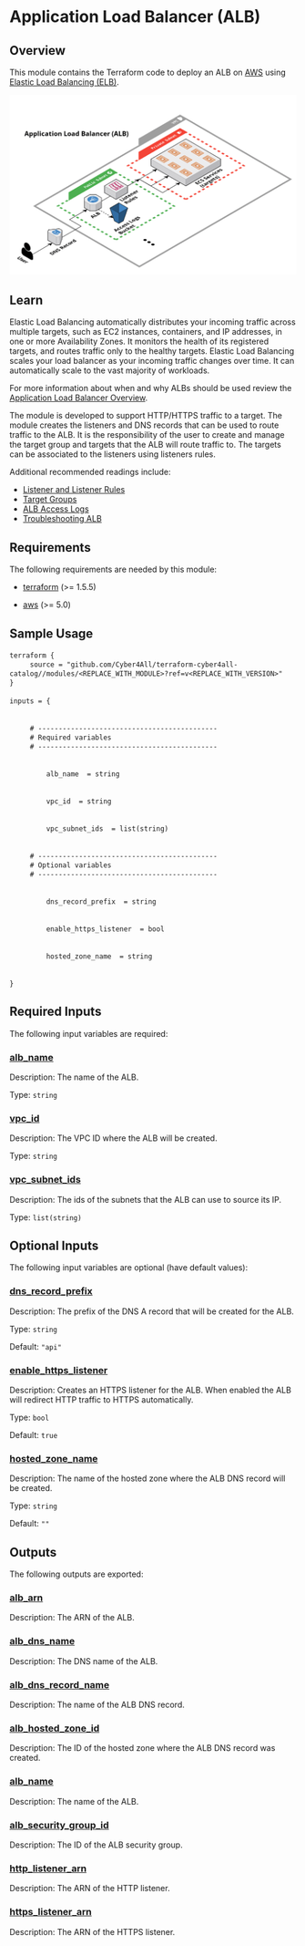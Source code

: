 # Application Load Balancer (ALB)

## Overview

This module contains the Terraform code to deploy an ALB on [AWS](https://aws.amazon.com/) using [Elastic Load Balancing (ELB)](https://docs.aws.amazon.com/elasticloadbalancing/latest/application/introduction.html).

<!-- Image or Arch diagram -->
![CloudCraft ALB Diagram](../../_docs/tf-alb-module-diagram.png)

## Learn

Elastic Load Balancing automatically distributes your incoming traffic across multiple targets, such as EC2 instances, containers, and IP addresses, in one or more Availability Zones. It monitors the health of its registered targets, and routes traffic only to the healthy targets. Elastic Load Balancing scales your load balancer as your incoming traffic changes over time. It can automatically scale to the vast majority of workloads.

For more information about when and why ALBs should be used review the [Application Load Balancer Overview](https://docs.aws.amazon.com/elasticloadbalancing/latest/application/introduction.html#application-load-balancer-overview).

The module is developed to support HTTP/HTTPS traffic to a target. The module creates the listeners and DNS records that can be used to route traffic to the ALB. It is the responsibility of the user to create and manage the target group and targets that the ALB will route traffic to. The targets can be associated to the listeners using listeners rules.

Additional recommended readings include:

- [Listener and Listener Rules](https://docs.aws.amazon.com/elasticloadbalancing/latest/application/load-balancer-listeners.html)
- [Target Groups](https://docs.aws.amazon.com/elasticloadbalancing/latest/application/load-balancer-target-groups.html)
- [ALB Access Logs](https://docs.aws.amazon.com/elasticloadbalancing/latest/application/load-balancer-access-logs.html)
- [Troubleshooting ALB](https://docs.aws.amazon.com/elasticloadbalancing/latest/application/load-balancer-troubleshooting.html)

<!-- BEGIN_TF_DOCS -->
## Requirements

The following requirements are needed by this module:

- <a name="requirement_terraform"></a> [terraform](#requirement\_terraform) (>= 1.5.5)

- <a name="requirement_aws"></a> [aws](#requirement\_aws) (>= 5.0)
## Sample Usage
```hcl
terraform {
	 source = "github.com/Cyber4All/terraform-cyber4all-catalog//modules/<REPLACE_WITH_MODULE>?ref=v<REPLACE_WITH_VERSION>"
}

inputs = {


  	 # --------------------------------------------
  	 # Required variables
  	 # --------------------------------------------
  

    	 alb_name  = string
    

    	 vpc_id  = string
    

    	 vpc_subnet_ids  = list(string)
    

  	 # --------------------------------------------
  	 # Optional variables
  	 # --------------------------------------------
  

    	 dns_record_prefix  = string
    

    	 enable_https_listener  = bool
    

    	 hosted_zone_name  = string
    

}
```
## Required Inputs

The following input variables are required:

### <a name="input_alb_name"></a> [alb\_name](#input\_alb\_name)

Description: The name of the ALB.

Type: `string`

### <a name="input_vpc_id"></a> [vpc\_id](#input\_vpc\_id)

Description: The VPC ID where the ALB will be created.

Type: `string`

### <a name="input_vpc_subnet_ids"></a> [vpc\_subnet\_ids](#input\_vpc\_subnet\_ids)

Description: The ids of the subnets that the ALB can use to source its IP.

Type: `list(string)`

## Optional Inputs

The following input variables are optional (have default values):

### <a name="input_dns_record_prefix"></a> [dns\_record\_prefix](#input\_dns\_record\_prefix)

Description: The prefix of the DNS A record that will be created for the ALB.

Type: `string`

Default: `"api"`

### <a name="input_enable_https_listener"></a> [enable\_https\_listener](#input\_enable\_https\_listener)

Description: Creates an HTTPS listener for the ALB. When enabled the ALB will redirect HTTP traffic to HTTPS automatically.

Type: `bool`

Default: `true`

### <a name="input_hosted_zone_name"></a> [hosted\_zone\_name](#input\_hosted\_zone\_name)

Description: The name of the hosted zone where the ALB DNS record will be created.

Type: `string`

Default: `""`
## Outputs

The following outputs are exported:

### <a name="output_alb_arn"></a> [alb\_arn](#output\_alb\_arn)

Description: The ARN of the ALB.

### <a name="output_alb_dns_name"></a> [alb\_dns\_name](#output\_alb\_dns\_name)

Description: The DNS name of the ALB.

### <a name="output_alb_dns_record_name"></a> [alb\_dns\_record\_name](#output\_alb\_dns\_record\_name)

Description: The name of the ALB DNS record.

### <a name="output_alb_hosted_zone_id"></a> [alb\_hosted\_zone\_id](#output\_alb\_hosted\_zone\_id)

Description: The ID of the hosted zone where the ALB DNS record was created.

### <a name="output_alb_name"></a> [alb\_name](#output\_alb\_name)

Description: The name of the ALB.

### <a name="output_alb_security_group_id"></a> [alb\_security\_group\_id](#output\_alb\_security\_group\_id)

Description: The ID of the ALB security group.

### <a name="output_http_listener_arn"></a> [http\_listener\_arn](#output\_http\_listener\_arn)

Description: The ARN of the HTTP listener.

### <a name="output_https_listener_arn"></a> [https\_listener\_arn](#output\_https\_listener\_arn)

Description: The ARN of the HTTPS listener.
<!-- END_TF_DOCS -->